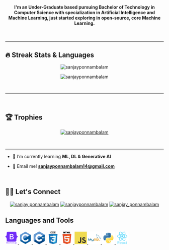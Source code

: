 

<!--
**Sanjayponnambalam/SanjayPonnambalam** is a ✨ _special_ ✨ repository because its `README.md` (this file) appears on your GitHub profile.

 -->

<h4 align="center">
I'm an Under-Graduate based pursuing Bachelor of Technology in Computer Science with specialization in Artificial Intelligence and Machine Learning, just started exploring in open-source, core Machine Learning. <br />
	
</h4>
<br>

<hr/> 

## 🔥 Streak Stats & Languages
<p align="center"><img src="https://github-readme-streak-stats.herokuapp.com/?user=sanjayponnambalam&theme=algolia" alt="sanjayponnambalam" /></p>
<p align="center"><img src="https://github-readme-stats.vercel.app/api/top-langs?username=sanjayponnambalam&theme=algolia&layout=compact" alt="sanjayponnambalam" /></p>

<br>
<hr/>

<br> 

## 🏆 Trophies
<p align="center"> <a href="https://github.com/sanjayponnambalam"><img
      src="https://github-profile-trophy.vercel.app/?username=sanjayponnambalam&row=1&column=3&theme=algolia" alt="sanjayponnambalam" /></a>  </p>

<!-- algolia -->
<br>
<hr/>


- 🌱 I’m currently learning **ML, DL & Generative AI**

- 📧 Email me! **sanjayponnambalam14@gmail.com**

<br> 

## 🙋‍♀️ Let's Connect
<p align="center">
  <!-- <a href=""><img src="https://img.icons8.com/bubbles/50/000000/web.png" alt="Website"/></a> -->
	<a href="https://linkedin.com/in/sanjay ponnambalam" target="blank"><img align="center" src="https://raw.githubusercontent.com/rahuldkjain/github-profile-readme-generator/master/src/images/icons/Social/linked-in-alt.svg" alt="sanjay ponnambalam" height="30" width="40" /></a>
<a href="https://instagram.com/sanjayponnambalam" target="blank"><img align="center" src="https://raw.githubusercontent.com/rahuldkjain/github-profile-readme-generator/master/src/images/icons/Social/instagram.svg" alt="sanjayponnambalam" height="30" width="40" /></a>
<a href="https://www.leetcode.com/sanjay_ponnambalam" target="blank"><img align="center" src="https://raw.githubusercontent.com/rahuldkjain/github-profile-readme-generator/master/src/images/icons/Social/leet-code.svg" alt="sanjay_ponnambalam" height="30" width="40" /></a>
	<!-- <a href=""><img src="https://img.icons8.com/bubbles/50/000000/instagram.png" alt="Instagram"/></a>
	<a href=""><img src="https://img.icons8.com/bubbles/50/000000/youtube.png" alt="Youtube"/></a> -->
	
</p>

## Languages and Tools

<h3 align="left"></h3>
<p align="left"> <a href="https://getbootstrap.com" target="_blank" rel="noreferrer"> <img src="https://raw.githubusercontent.com/devicons/devicon/master/icons/bootstrap/bootstrap-plain-wordmark.svg" alt="bootstrap" width="40" height="40"/> </a> <a href="https://www.cprogramming.com/" target="_blank" rel="noreferrer"> <img src="https://raw.githubusercontent.com/devicons/devicon/master/icons/c/c-original.svg" alt="c" width="40" height="40"/> </a> <a href="https://www.w3schools.com/cpp/" target="_blank" rel="noreferrer"> <img src="https://raw.githubusercontent.com/devicons/devicon/master/icons/cplusplus/cplusplus-original.svg" alt="cplusplus" width="40" height="40"/> </a> <a href="https://www.w3schools.com/css/" target="_blank" rel="noreferrer"> <img src="https://raw.githubusercontent.com/devicons/devicon/master/icons/css3/css3-original-wordmark.svg" alt="css3" width="40" height="40"/> </a> <a href="https://www.w3.org/html/" target="_blank" rel="noreferrer"> <img src="https://raw.githubusercontent.com/devicons/devicon/master/icons/html5/html5-original-wordmark.svg" alt="html5" width="40" height="40"/> </a> <a href="https://developer.mozilla.org/en-US/docs/Web/JavaScript" target="_blank" rel="noreferrer"> <img src="https://raw.githubusercontent.com/devicons/devicon/master/icons/javascript/javascript-original.svg" alt="javascript" width="40" height="40"/> </a> <a href="https://www.mysql.com/" target="_blank" rel="noreferrer"> <img src="https://raw.githubusercontent.com/devicons/devicon/master/icons/mysql/mysql-original-wordmark.svg" alt="mysql" width="40" height="40"/> </a> <a href="https://www.python.org" target="_blank" rel="noreferrer"> <img src="https://raw.githubusercontent.com/devicons/devicon/master/icons/python/python-original.svg" alt="python" width="40" height="40"/> </a> <a href="https://reactjs.org/" target="_blank" rel="noreferrer"> <img src="https://raw.githubusercontent.com/devicons/devicon/master/icons/react/react-original-wordmark.svg" alt="react" width="40" height="40"/> </a> </p>

